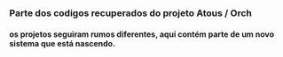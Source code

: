 ### Parte dos codigos recuperados do projeto Atous / Orch

#### os projetos seguiram rumos diferentes, aqui contém parte de um novo sistema que está nascendo.
